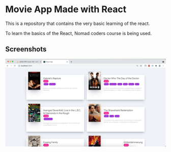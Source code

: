 # Movie App Made with React

This is a repository that contains the very basic learning of the react.

To learn the basics of the React, Nomad coders course is being used.


## Screenshots

![Image of Movie Demo](https://github.com/azens1995/react-movie/blob/master/screenshots/screenshot.png)
